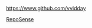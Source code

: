 
<!-- Give link to your github home page -->
<span id="github">https://www.github.com/vvidday</span>

<!-- Give your internal and external projects related to the module -->
<span id="projects">[RepoSense](https://github.com/reposense/RepoSense)</span>